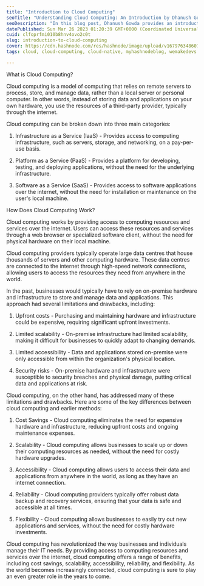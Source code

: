 ```yaml
---
title: "Introduction to Cloud Computing"
seoTitle: "Understanding Cloud Computing: An Introduction by Dhanush Gowda | Blog"
seoDescription: "In this blog post, Dhanush Gowda provides an introductory guide to cloud computing. Learn about the basics of cloud computing."
datePublished: Sun Mar 26 2023 01:20:39 GMT+0000 (Coordinated Universal Time)
cuid: clfoprfmi010b8hnv4ovo2c0t
slug: introduction-to-cloud-computing
cover: https://cdn.hashnode.com/res/hashnode/image/upload/v1679763486070/4c3c8354-dd5e-4aef-8177-c1b945c95967.png
tags: cloud, cloud-computing, cloud-native, myhashnodeblog, wemakedevs

---
```


What is Cloud Computing?

Cloud computing is a model of computing that relies on remote servers to process, store, and manage data, rather than a local server or personal computer. In other words, instead of storing data and applications on your own hardware, you use the resources of a third-party provider, typically through the internet.

Cloud computing can be broken down into three main categories: 

1. Infrastructure as a Service (IaaS) - Provides access to computing infrastructure, such as servers, storage, and networking, on a pay-per-use basis.
    
2. Platform as a Service (PaaS) - Provides a platform for developing, testing, and deploying applications, without the need for the underlying infrastructure.
    
3. Software as a Service (SaaS) - Provides access to software applications over the internet, without the need for installation or maintenance on the user's local machine.
    

How Does Cloud Computing Work?

Cloud computing works by providing access to computing resources and services over the internet. Users can access these resources and services through a web browser or specialized software client, without the need for physical hardware on their local machine.

Cloud computing providers typically operate large data centres that house thousands of servers and other computing hardware. These data centres are connected to the internet through high-speed network connections, allowing users to access the resources they need from anywhere in the world.

In the past, businesses would typically have to rely on on-premise hardware and infrastructure to store and manage data and applications. This approach had several limitations and drawbacks, including:

1. Upfront costs - Purchasing and maintaining hardware and infrastructure could be expensive, requiring significant upfront investments.
    
2. Limited scalability - On-premise infrastructure had limited scalability, making it difficult for businesses to quickly adapt to changing demands.
    
3. Limited accessibility - Data and applications stored on-premise were only accessible from within the organization's physical location.
    
4. Security risks - On-premise hardware and infrastructure were susceptible to security breaches and physical damage, putting critical data and applications at risk.
    

Cloud computing, on the other hand, has addressed many of these limitations and drawbacks. Here are some of the key differences between cloud computing and earlier methods:

1. Cost Savings - Cloud computing eliminates the need for expensive hardware and infrastructure, reducing upfront costs and ongoing maintenance expenses.
    
2. Scalability - Cloud computing allows businesses to scale up or down their computing resources as needed, without the need for costly hardware upgrades.
    
3. Accessibility - Cloud computing allows users to access their data and applications from anywhere in the world, as long as they have an internet connection.
    
4. Reliability - Cloud computing providers typically offer robust data backup and recovery services, ensuring that your data is safe and accessible at all times.
    
5. Flexibility - Cloud computing allows businesses to easily try out new applications and services, without the need for costly hardware investments.
    

Cloud computing has revolutionized the way businesses and individuals manage their IT needs. By providing access to computing resources and services over the internet, cloud computing offers a range of benefits, including cost savings, scalability, accessibility, reliability, and flexibility. As the world becomes increasingly connected, cloud computing is sure to play an even greater role in the years to come.